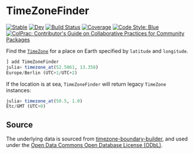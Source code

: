 # TimeZoneFinder

[![Stable](https://img.shields.io/badge/docs-stable-blue.svg)](https://tpgillam.github.io/TimeZoneFinder.jl/stable/)
[![Dev](https://img.shields.io/badge/docs-dev-blue.svg)](https://tpgillam.github.io/TimeZoneFinder.jl/dev/)
[![Build Status](https://github.com/tpgillam/TimeZoneFinder.jl/actions/workflows/CI.yml/badge.svg?branch=main)](https://github.com/tpgillam/TimeZoneFinder.jl/actions/workflows/CI.yml?query=branch%3Amain)
[![Coverage](https://codecov.io/gh/tpgillam/TimeZoneFinder.jl/branch/main/graph/badge.svg)](https://codecov.io/gh/tpgillam/TimeZoneFinder.jl)
[![Code Style: Blue](https://img.shields.io/badge/code%20style-blue-4495d1.svg)](https://github.com/invenia/BlueStyle)
[![ColPrac: Contributor's Guide on Collaborative Practices for Community Packages](https://img.shields.io/badge/ColPrac-Contributor's%20Guide-blueviolet)](https://github.com/SciML/ColPrac)

Find the [`TimeZone`](https://juliatime.github.io/TimeZones.jl/stable/types/#TimeZone-1) for a place on Earth specified by `latitude` and `longitude`.

```julia
] add TimeZoneFinder
julia> timezone_at(52.5061, 13.358)
Europe/Berlin (UTC+1/UTC+2)
```

If the location is at sea, `TimeZoneFinder` will return legacy `TimeZone` instances:

```julia
julia> timezone_at(50.5, 1.0) 
Etc/GMT (UTC+0)
```

## Source

The underlying data is sourced from [timezone-boundary-builder](https://github.com/evansiroky/timezone-boundary-builder), and used under the [Open Data Commons Open Database License (ODbL)](http://opendatacommons.org/licenses/odbl/).
